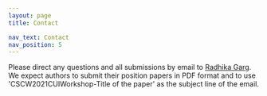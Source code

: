 ```yaml
---
layout: page
title: Contact

nav_text: Contact
nav_position: 5
---
```


Please direct any questions and all submissions by email to <a href="mailto:rgarg01@syr.edu?subject=CSCW2021CUIWorkshop-" title="Email Radhika Garg with any questions or submission information">Radhika Garg</a>. We expect authors to submit their position papers in PDF format and to use 'CSCW2021CUIWorkshop-Title of the paper' as the subject line of the email.
